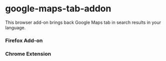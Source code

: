 # google-maps-tab-addon
This browser add-on brings back Google Maps tab in search results in your language.

### Firefox Add-on

### Chrome Extension
